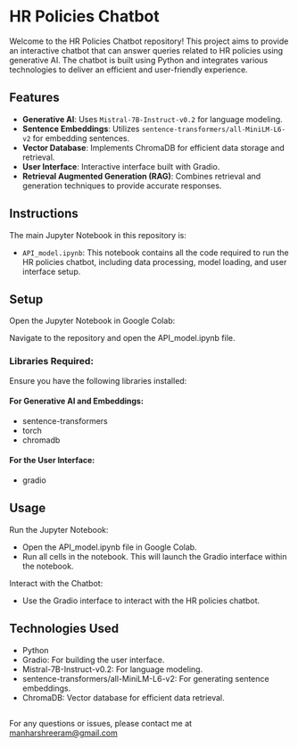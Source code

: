 # HR Policies Chatbot

Welcome to the HR Policies Chatbot repository! This project aims to provide an interactive chatbot that can answer queries related to HR policies using generative AI. The chatbot is built using Python and integrates various technologies to deliver an efficient and user-friendly experience.

## Features

- **Generative AI**: Uses `Mistral-7B-Instruct-v0.2` for language modeling.
- **Sentence Embeddings**: Utilizes `sentence-transformers/all-MiniLM-L6-v2` for embedding sentences.
- **Vector Database**: Implements ChromaDB for efficient data storage and retrieval.
- **User Interface**: Interactive interface built with Gradio.
- **Retrieval Augmented Generation (RAG)**: Combines retrieval and generation techniques to provide accurate responses.

## Instructions

The main Jupyter Notebook in this repository is:

- `API_model.ipynb`: This notebook contains all the code required to run the HR policies chatbot, including data processing, model loading, and user interface setup.

## Setup
   
Open the Jupyter Notebook in Google Colab:

Navigate to the repository and open the API_model.ipynb file.

### Libraries Required:

Ensure you have the following libraries installed:

#### For Generative AI and Embeddings:

- sentence-transformers
- torch
- chromadb

#### For the User Interface: 

- gradio

## Usage

Run the Jupyter Notebook:

- Open the API_model.ipynb file in Google Colab.
- Run all cells in the notebook. This will launch the Gradio interface within the notebook.

Interact with the Chatbot:

- Use the Gradio interface to interact with the HR policies chatbot.

## Technologies Used

- Python
- Gradio: For building the user interface.
- Mistral-7B-Instruct-v0.2: For language modeling.
- sentence-transformers/all-MiniLM-L6-v2: For generating sentence embeddings.
- ChromaDB: Vector database for efficient data retrieval.

##
For any questions or issues, please contact me at manharshreeram@gmail.com
